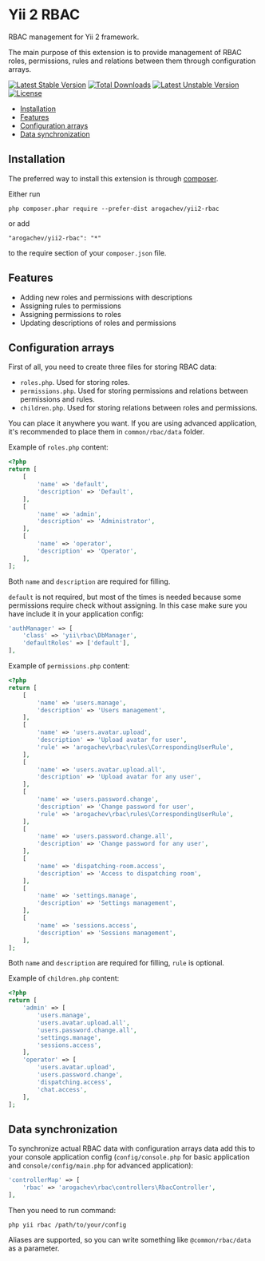 # Yii 2 RBAC

RBAC management for Yii 2 framework.

The main purpose of this extension is to provide management of RBAC roles, permissions, rules
and relations between them through configuration arrays.

[![Latest Stable Version](https://poser.pugx.org/arogachev/yii2-rbac/v/stable)](https://packagist.org/packages/arogachev/yii2-rbac)
[![Total Downloads](https://poser.pugx.org/arogachev/yii2-rbac/downloads)](https://packagist.org/packages/arogachev/yii2-rbac)
[![Latest Unstable Version](https://poser.pugx.org/arogachev/yii2-rbac/v/unstable)](https://packagist.org/packages/arogachev/yii2-rbac)
[![License](https://poser.pugx.org/arogachev/yii2-rbac/license)](https://packagist.org/packages/arogachev/yii2-rbac)

- [Installation](#installation)
- [Features](#features)
- [Configuration arrays](#configuration-arrays)
- [Data synchronization](#data-synchronization)

## Installation

The preferred way to install this extension is through [composer](http://getcomposer.org/download/).

Either run

```
php composer.phar require --prefer-dist arogachev/yii2-rbac
```

or add

```
"arogachev/yii2-rbac": "*"
```

to the require section of your `composer.json` file.

## Features

- Adding new roles and permissions with descriptions
- Assigning rules to permissions
- Assigning permissions to roles
- Updating descriptions of roles and permissions

## Configuration arrays

First of all, you need to create three files for storing RBAC data:

- `roles.php`. Used for storing roles.
- `permissions.php`. Used for storing permissions and relations between permissions and rules.
- `children.php`. Used for storing relations between roles and permissions.

You can place it anywhere you want. If you are using advanced application, it's recommended to place them in
`common/rbac/data` folder.

Example of `roles.php` content:

```php
<?php
return [
    [
        'name' => 'default',
        'description' => 'Default',
    ],
    [
        'name' => 'admin',
        'description' => 'Administrator',
    ],
    [
        'name' => 'operator',
        'description' => 'Operator',
    ],
];
```

Both `name` and `description` are required for filling.

`default` is not required, but most of the times is needed because some permissions require check without assigning.
In this case make sure you have include it in your application config:

```php
'authManager' => [
    'class' => 'yii\rbac\DbManager',
    'defaultRoles' => ['default'],
],
```

Example of `permissions.php` content:

```php
<?php
return [
    [
        'name' => 'users.manage',
        'description' => 'Users management',
    ],
    [
        'name' => 'users.avatar.upload',
        'description' => 'Upload avatar for user',
        'rule' => 'arogachev\rbac\rules\CorrespondingUserRule',
    ],
    [
        'name' => 'users.avatar.upload.all',
        'description' => 'Upload avatar for any user',
    ],
    [
        'name' => 'users.password.change',
        'description' => 'Change password for user',
        'rule' => 'arogachev\rbac\rules\CorrespondingUserRule',
    ],
    [
        'name' => 'users.password.change.all',
        'description' => 'Change password for any user',
    ],
    [
        'name' => 'dispatching-room.access',
        'description' => 'Access to dispatching room',
    ],
    [
        'name' => 'settings.manage',
        'description' => 'Settings management',
    ],
    [
        'name' => 'sessions.access',
        'description' => 'Sessions management',
    ],
];
```

Both `name` and `description` are required for filling, `rule` is optional.

Example of `children.php` content:

```php
<?php
return [
    'admin' => [
        'users.manage',
        'users.avatar.upload.all',
        'users.password.change.all',
        'settings.manage',
        'sessions.access',
    ],
    'operator' => [
        'users.avatar.upload',
        'users.password.change',
        'dispatching.access',
        'chat.access',
    ],
];
```

## Data synchronization

To synchronize actual RBAC data with configuration arrays data add this to your console application config
(`config/console.php` for basic application and `console/config/main.php` for advanced application):

```php
'controllerMap' => [
    'rbac' => 'arogachev\rbac\controllers\RbacController',
],
```

Then you need to run command:

```
php yii rbac /path/to/your/config
```

Aliases are supported, so you can write something like `@common/rbac/data` as a parameter.
